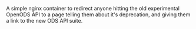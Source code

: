 A simple nginx container to redirect anyone hitting the old experimental OpenODS API to a page telling them about it's deprecation, and giving them a link to the new ODS API suite.

